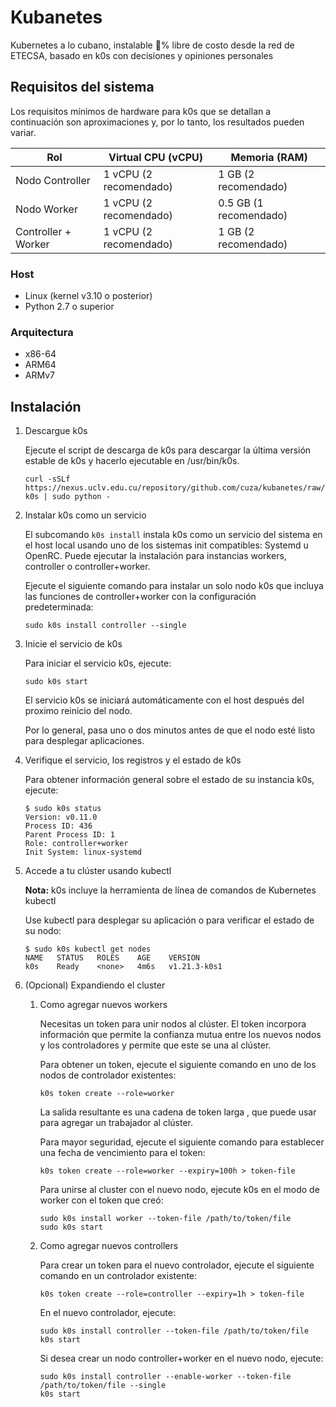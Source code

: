 # Kubanetes

Kubernetes a lo cubano, instalable 💯% libre de costo desde la red de ETECSA, basado en k0s con decisiones y opiniones personales

## Requisitos del sistema

Los requisitos mínimos de hardware para k0s que se detallan a continuación son aproximaciones y, por lo tanto, los
resultados pueden variar.

| Rol                 | Virtual CPU (vCPU)     | Memoria (RAM)          |
|---------------------|------------------------|------------------------|
| Nodo Controller     | 1 vCPU (2 recomendado) | 1 GB (2 recomendado)   |
| Nodo Worker         | 1 vCPU (2 recomendado) | 0.5 GB (1 recomendado) |
| Controller + Worker | 1 vCPU (2 recomendado) | 1 GB (2 recomendado)   |

### Host

- Linux (kernel v3.10 o posterior)
- Python 2.7 o superior

### Arquitectura

- x86-64
- ARM64
- ARMv7

## Instalación

1. Descargue k0s

   Ejecute el script de descarga de k0s para descargar la última versión estable de k0s y hacerlo ejecutable en
   /usr/bin/k0s.

    ```shell
    curl -sSLf https://nexus.uclv.edu.cu/repository/github.com/cuza/kubanetes/raw/main/get-k0s | sudo python -
    ```
2. Instalar k0s como un servicio

   El subcomando  `k0s install` instala k0s como un servicio del sistema en el host local usando uno de los sistemas
   init compatibles: Systemd u OpenRC. Puede ejecutar la instalación para instancias workers, controller o
   controller+worker.

   Ejecute el siguiente comando para instalar un solo nodo k0s que incluya las funciones de controller+worker con la
   configuración predeterminada:

    ```shell
    sudo k0s install controller --single
    ```
3. Inicie el servicio de k0s

   Para iniciar el servicio k0s, ejecute:

    ```shell
    sudo k0s start
    ```

   El servicio k0s se iniciará automáticamente con el host después del proximo reinicio del nodo.

   Por lo general, pasa uno o dos minutos antes de que el nodo esté listo para desplegar aplicaciones.

4. Verifique el servicio, los registros y el estado de k0s

   Para obtener información general sobre el estado de su instancia k0s, ejecute:

    ```shell
    $ sudo k0s status
    Version: v0.11.0
    Process ID: 436
    Parent Process ID: 1
    Role: controller+worker
    Init System: linux-systemd
    ```
5. Accede a tu clúster usando kubectl

   **Nota:** k0s incluye la herramienta de línea de comandos de Kubernetes kubectl

   Use kubectl para desplegar su aplicación o para verificar el estado de su nodo:

    ```shell
    $ sudo k0s kubectl get nodes
    NAME   STATUS   ROLES    AGE    VERSION
    k0s    Ready    <none>   4m6s   v1.21.3-k0s1
    ```

6. (Opcional) Expandiendo el cluster
   1. Como agregar nuevos workers
      
      Necesitas un token para unir nodos al clúster. El token incorpora información que permite la confianza mutua entre los nuevos nodos y los controladores y permite que este se una al clúster.

      Para obtener un token, ejecute el siguiente comando en uno de los nodos de controlador existentes:

      ```shell
      k0s token create --role=worker
      ```
      La salida resultante es una cadena de token larga , que puede usar para agregar un trabajador al clúster.

      Para mayor seguridad, ejecute el siguiente comando para establecer una fecha de vencimiento para el token:

      ```shell
      k0s token create --role=worker --expiry=100h > token-file
      ```
      Para unirse al cluster con el nuevo nodo, ejecute k0s en el modo de worker con el token que creó:
      ```shell
      sudo k0s install worker --token-file /path/to/token/file
      sudo k0s start
      ```
   2. Como agregar nuevos controllers
      
      Para crear un token para el nuevo controlador, ejecute el siguiente comando en un controlador existente:

      ```shell
      k0s token create --role=controller --expiry=1h > token-file
      ```

      En el nuevo controlador, ejecute:

      ```shell
      sudo k0s install controller --token-file /path/to/token/file
      k0s start
      ```

      Si desea crear un nodo controller+worker en el nuevo nodo, ejecute:

      ```shell
      sudo k0s install controller --enable-worker --token-file /path/to/token/file --single
      k0s start
      ```

